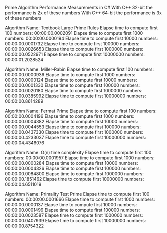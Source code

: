 ﻿Prime Algorithm Performance Measurements in C#
With C++ 32-bit the performance is 2x of these numbers
With C++ 64-bit the performance is 3x of these numbers

Algorithm Name: Textbook Large Prime Rules
Elapse time to compute first 100 numbers:      00:00:00.0002091
Elapse time to compute first 1000 numbers:     00:00:00.0000194
Elapse time to compute first 10000 numbers:    00:00:00.0001732
Elapse time to compute first 100000 numbers:   00:00:00.0026653
Elapse time to compute first 1000000 numbers:  00:00:00.0522971
Elapse time to compute first 10000000 numbers: 00:00:01.2028524

Algorithm Name: Miller-Rabin
Elapse time to compute first 100 numbers:      00:00:00.0000936
Elapse time to compute first 1000 numbers:     00:00:00.0000124
Elapse time to compute first 10000 numbers:    00:00:00.0001330
Elapse time to compute first 100000 numbers:   00:00:00.0020180
Elapse time to compute first 1000000 numbers:  00:00:00.0385992
Elapse time to compute first 10000000 numbers: 00:00:00.8614289

Algorithm Name: Fermat Prime
Elapse time to compute first 100 numbers:      00:00:00.0004196
Elapse time to compute first 1000 numbers:     00:00:00.0004382
Elapse time to compute first 10000 numbers:    00:00:00.0044553
Elapse time to compute first 100000 numbers:   00:00:00.0437330
Elapse time to compute first 1000000 numbers:  00:00:00.4233037
Elapse time to compute first 10000000 numbers: 00:00:04.4346076

Algorithm Name: O(n) time complexity
Elapse time to compute first 100 numbers:      00:00:00.0001957
Elapse time to compute first 1000 numbers:     00:00:00.0000284
Elapse time to compute first 10000 numbers:    00:00:00.0004326
Elapse time to compute first 100000 numbers:   00:00:00.0084800
Elapse time to compute first 1000000 numbers:  00:00:00.1851462
Elapse time to compute first 10000000 numbers: 00:00:04.6511019

Algorithm Name: Primality Test Prime
Elapse time to compute first 100 numbers:      00:00:00.0001666
Elapse time to compute first 1000 numbers:     00:00:00.0000137
Elapse time to compute first 10000 numbers:    00:00:00.0001499
Elapse time to compute first 100000 numbers:   00:00:00.0023587
Elapse time to compute first 1000000 numbers:  00:00:00.0407939
Elapse time to compute first 10000000 numbers: 00:00:00.8754322
